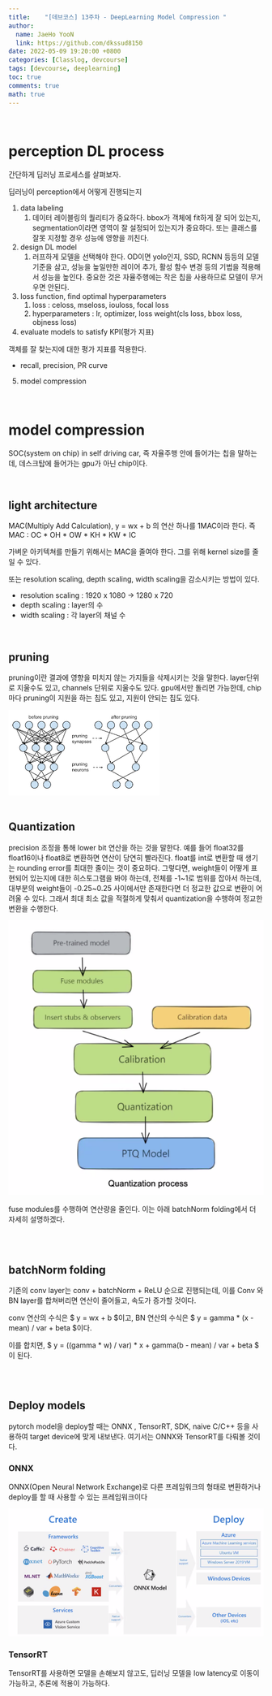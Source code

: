 ```yaml
---
title:    "[데브코스] 13주차 - DeepLearning Model Compression "
author:
  name: JaeHo YooN
  link: https://github.com/dkssud8150
date: 2022-05-09 19:20:00 +0800
categories: [Classlog, devcourse]
tags: [devcourse, deeplearning]
toc: true
comments: true
math: true
---
```


<br>

# perception DL process

간단하게 딥러닝 프로세스를 살펴보자.

딥러닝이 perception에서 어떻게 진행되는지

1. data labeling
    1. 데이터 레이블링의 퀄리티가 중요하다. bbox가 객체에 fit하게 잘 되어 있는지, segmentation이라면 영역이 잘 설정되어 있는지가 중요하다. 또는 클래스를 잘못 지정할 경우 성능에 영향을 끼친다.
2. design DL model
    1. 러프하게 모델을 선택해야 한다. OD이면 yolo인지, SSD, RCNN 등등의 모델 기준을 삼고, 성능을 높일만한 레이어 추가, 활성 함수 변경 등의 기법을 적용해서 성능을 높인다. 중요한 것은 자율주행에는 작은 칩을 사용하므로 모델이 무거우면 안된다.
3. loss function, find optimal hyperparameters
    1. loss : celoss, mseloss, iouloss, focal loss
    2. hyperparameters : lr, optimizer, loss weight(cls loss, bbox loss, objness loss)
4. evaluate models to satisfy KPI(평가 지표)
    
객체를 잘 찾는지에 대한 평가 지표를 적용한다.
- recall, precision, PR curve
    
5. model compression

<br>

# model compression

SOC(system on chip) in self driving car, 즉 자율주행 안에 들어가는 칩을 말하는데, 데스크탑에 들어가는 gpu가 아닌 chip이다.

<br>

## light architecture

MAC(Multiply Add Calculation),  y = wx + b 의 연산 하나를 1MAC이라 한다. 즉 MAC : OC * OH * OW * KH * KW * IC 

가벼운 아키텍쳐를 만들기 위해서는 MAC을 줄여야 한다. 그를 위해 kernel size를 줄일 수 있다. 
    
또는 resolution scaling, depth scaling, width scaling을 감소시키는 방법이 있다.
    
- resolution scaling : 1920 x 1080 → 1280 x 720
- depth scaling : layer의 수
- width scaling : 각 layer의 채널 수

<br>

## pruning

pruning이란 결과에 영향을 미치지 않는 가지들을 삭제시키는 것을 말한다. layer단위로 지울수도 있고, channels 단위로 지울수도 있다.  gpu에서만 돌리면 가능한데, chip마다 pruning이 지원을 하는 칩도 있고, 지원이 안되는 칩도 있다.

<img src="/assets/img/dev/week13/day1/pruning.png">

<br>

<br>    
    
## Quantization

precision 조정을 통해 lower bit 연산을 하는 것을 말한다. 예를 들어 float32를 float16이나 float8로 변환하면 연산이 당연히 빨라진다. float를 int로 변환할 때 생기는 rounding error를 최대한 줄이는 것이 중요하다. 그렇다면, weight들이 어떻게 표현되어 있는지에 대한 히스토그램을 봐야 하는데, 전체를 -1~1로 범위를 잡아서 하는데, 대부분의 weight들이 -0.25~0.25 사이에서만 존재한다면 더 정교한 값으로 변환이 어려울 수 있다. 그래서 최대 최소 값을 적절하게 맞춰서 quantization을 수행하여 정교한 변환을 수행한다.

<img src="/assets/img/dev/week13/day1/quantization.png">

fuse modules를 수행하여 연산량을 줄인다. 이는 아래 batchNorm folding에서 더 자세히 설명하겠다.

<br>

<br>

## batchNorm folding

기존의 conv layer는 conv + batchNorm + ReLU 순으로 진행되는데, 이를 Conv 와 BN layer를 합쳐버리면 연산이 줄어들고, 속도가 증가할 것이다.

conv 연산의 수식은 $ y = wx + b $이고, BN 연산의 수식은 $ y = gamma * (x - mean) / var + beta $이다.

이를 합치면, $ y = ((gamma * w) / var) * x + gamma(b - mean) / var + beta $ 이 된다. 

<br>

<br>

## Deploy models

pytorch model을 deploy할 때는 ONNX , TensorRT, SDK, naive C/C++ 등을 사용하여 target device에 맞게 내보낸다. 여기서는 ONNX와 TensorRT를 다뤄볼 것이다.

### ONNX

ONNX(Open Neural Network Exchange)로 다른 프레임워크의 형태로 변환하거나 deploy를 할 때 사용할 수 있는 프레임워크이다

<img src="/assets/img/dev/week13/day1/onnx.png">

<br>

### TensorRT

TensorRT를 사용하면 모델을 손해보지 않고도, 딥러닝 모델을 low latency로 이동이 가능하고, 추론에 적용이 가능하다.

<br>

<br>